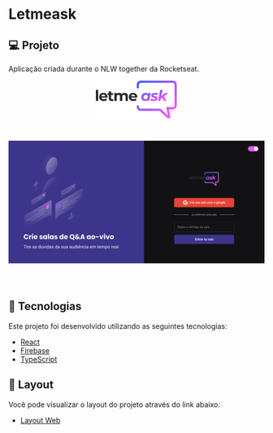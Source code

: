 # Letmeask

## 💻 Projeto

Aplicação criada durante o NLW together da Rocketseat.

<p align="center">
  <img alt="Letmeask" src="src/assets/images/logo.svg" width="160px">
</p>

<h1 align="center">
    <img alt="Letmeask" title="Letmeask" src="src/assets/images/cover.png" />
</h1>

<br>

## 🧪 Tecnologias

Este projeto foi desenvolvido utilizando as seguintes tecnologias:

- [React](https://reactjs.org)
- [Firebase](https://firebase.google.com/)
- [TypeScript](https://www.typescriptlang.org/)

## 🔖 Layout

Você pode visualizar o layout do projeto através do link abaixo:

- [Layout Web](https://www.figma.com/file/u0BQK8rCf2KgzcukdRRCWh/Letmeask/duplicate)
